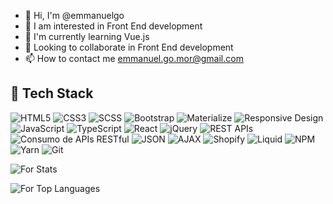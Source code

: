 - 👋 Hi, I'm @emmanuelgo
- 👀 I am interested in Front End development
- 🌱 I'm currently learning Vue.js
- 💞️ Looking to collaborate in Front End development
- 📫 How to contact me emmanuel.go.mor@gmail.com

## 🚀 Tech Stack  

![HTML5](https://img.shields.io/badge/HTML5-%23E34F26.svg?style=for-the-badge&logo=html5&logoColor=white) ![CSS3](https://img.shields.io/badge/CSS3-%231572B6.svg?style=for-the-badge&logo=css3&logoColor=white) ![SCSS](https://img.shields.io/badge/SCSS-%23CC6699.svg?style=for-the-badge&logo=sass&logoColor=white) ![Bootstrap](https://img.shields.io/badge/Bootstrap-%23563D7C.svg?style=for-the-badge&logo=bootstrap&logoColor=white) ![Materialize](https://img.shields.io/badge/Materialize-%23EE6E73.svg?style=for-the-badge&logo=materializecss&logoColor=white) ![Responsive Design](https://img.shields.io/badge/Responsive_Design-%23000000.svg?style=for-the-badge&logo=responsive-design&logoColor=white) ![JavaScript](https://img.shields.io/badge/JavaScript-%23F7DF1E.svg?style=for-the-badge&logo=javascript&logoColor=black) ![TypeScript](https://img.shields.io/badge/TypeScript-%23007ACC.svg?style=for-the-badge&logo=typescript&logoColor=white) ![React](https://img.shields.io/badge/React-%2361DAFB.svg?style=for-the-badge&logo=react&logoColor=black) ![jQuery](https://img.shields.io/badge/jQuery-%230769AD.svg?style=for-the-badge&logo=jquery&logoColor=white) ![REST APIs](https://img.shields.io/badge/REST_APIs-%23000000.svg?style=for-the-badge&logo=rest-api&logoColor=white) ![Consumo de APIs RESTful](https://img.shields.io/badge/Consumo_de_APIs-RESTful-%23000000.svg?style=for-the-badge&logo=api&logoColor=white) ![JSON](https://img.shields.io/badge/JSON-%23000000.svg?style=for-the-badge&logo=json&logoColor=white) ![AJAX](https://img.shields.io/badge/AJAX-%23000000.svg?style=for-the-badge&logo=ajax&logoColor=white) ![Shopify](https://img.shields.io/badge/Shopify-%17B051.svg?style=for-the-badge&logo=shopify&logoColor=white) ![Liquid](https://img.shields.io/badge/Liquid-%23007ACC.svg?style=for-the-badge&logo=liquid&logoColor=white) ![NPM](https://img.shields.io/badge/NPM-%23CB3837.svg?style=for-the-badge&logo=npm&logoColor=white) ![Yarn](https://img.shields.io/badge/Yarn-%230000FF.svg?style=for-the-badge&logo=yarn&logoColor=white) ![Git](https://img.shields.io/badge/Git-%23F05033.svg?style=for-the-badge&logo=git&logoColor=white)



![For Stats](https://github-readme-stats.vercel.app/api?username=emmanuelgo&count_private=true&show_icons=true&theme=radical)

![For Top Languages](https://github-readme-stats.vercel.app/api/top-langs/?username=emmanuelgo&show_icons=true&theme=radical)

<!---
emmanuelgo/emmanuelgo is a ✨ special ✨ repository because its `README.md` (this file) appears on your GitHub profile.
You can click the Preview link to take a look at your changes.
--->
